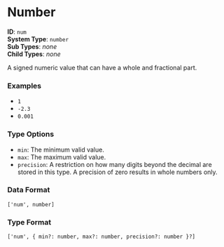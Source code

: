 # Number

**ID**: `num`  
**System Type**: `number`  
**Sub Types**: *none*  
**Child Types**: *none*  

A signed numeric value that can have a whole and fractional part.

### Examples

- `1`
- `-2.3`
- `0.001`

### Type Options

- `min`: The minimum valid value.
- `max`: The maximum valid value.
- `precision`: A restriction on how many digits beyond the decimal are stored in this type. A precision of zero results in whole numbers only.

### Data Format

```
['num', number]
```

### Type Format

```
['num', { min?: number, max?: number, precision?: number }?]
```
